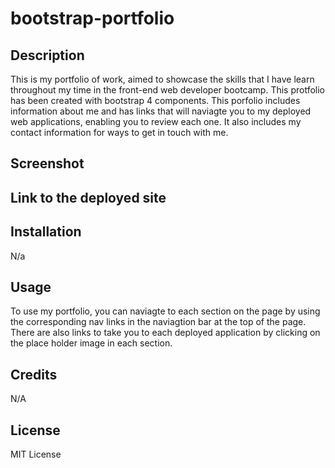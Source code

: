 # bootstrap-portfolio

## Description

This is my portfolio of work, aimed to showcase the skills that I have learn throughout my time in the front-end web developer bootcamp. This protfolio has been created with bootstrap 4 components. This porfolio includes information about me and has links that will naviagte you to my deployed web applications, enabling you to review each one. It also includes my contact information for ways to get in touch with me.

## Screenshot 


## Link to the deployed site 

## Installation 
N/a

## Usage 
To use my portfolio, you can naviagte to each section on the page by using the corresponding nav links in the naviagtion bar at the top of the page. There are also links to take you to each deployed application by clicking on the place holder image in each section.

## Credits
N/A

## License 
MIT License 